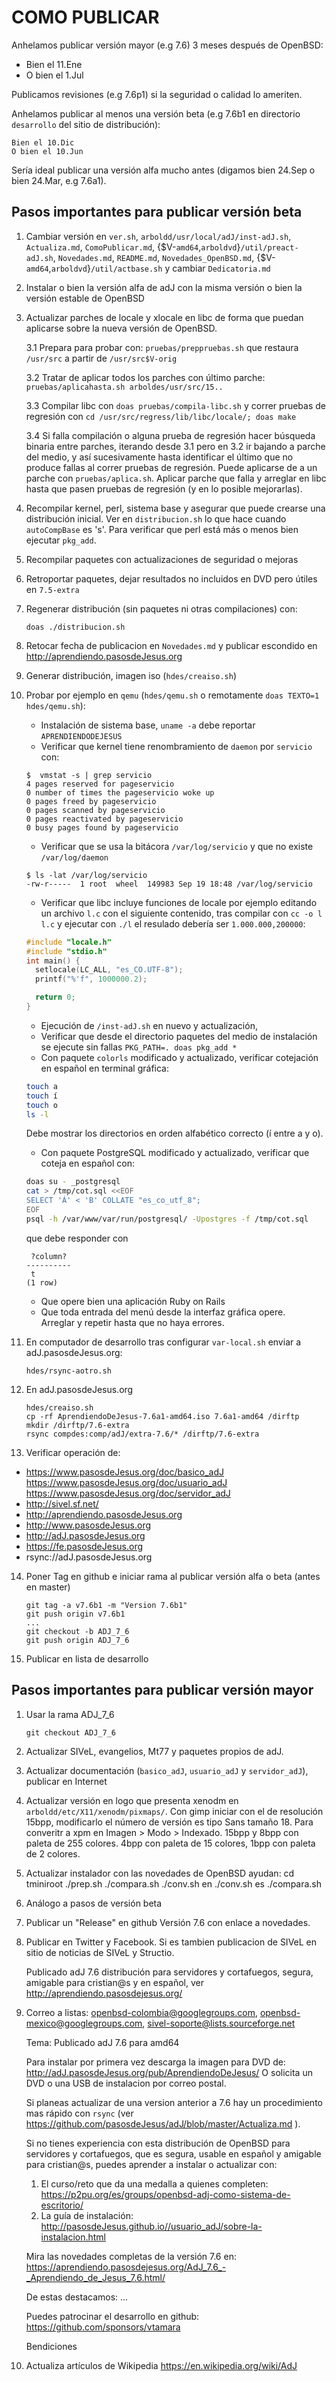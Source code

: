 COMO PUBLICAR
=============

Anhelamos publicar versión mayor (e.g 7.6) 3 meses después de OpenBSD:

* Bien el 11.Ene
* O bien el 1.Jul

Publicamos revisiones (e.g 7.6p1) si la seguridad o calidad lo ameriten.

Anhelamos publicar al menos una versión beta (e.g 7.6b1 en directorio
`desarrollo` del sitio de distribución):

	Bien el 10.Dic
	O bien el 10.Jun

Sería ideal publicar una versión alfa mucho antes (digamos bien 24.Sep o
bien 24.Mar, e.g 7.6a1).


Pasos importantes para publicar versión beta
--------------------------------------------
1. Cambiar versión en `ver.sh`, `arboldd/usr/local/adJ/inst-adJ.sh`, 
   `Actualiza.md`, `ComoPublicar.md`, 
   {$V-`amd64`,`arboldvd`}`/util/preact-adJ.sh`, `Novedades.md`,
   `README.md`, `Novedades_OpenBSD.md`, 
   {$V-`amd64`,`arboldvd`}`/util/actbase.sh` y
   cambiar `Dedicatoria.md`
2. Instalar o bien la versión alfa de adJ con la misma versión o bien la
   versión estable de OpenBSD
3. Actualizar parches de locale y xlocale en libc de forma que puedan aplicarse
   sobre la nueva versión de OpenBSD. 

	3.1 Prepara para probar con: `pruebas/preppruebas.sh` que restaura 
 	    `/usr/src` a partir de `/usr/src$V-orig`

	3.2 Tratar de aplicar todos los parches con último parche:
		 `pruebas/aplicahasta.sh arboldes/usr/src/15..` 

	3.3 Compilar libc con `doas pruebas/compila-libc.sh` y correr pruebas 
	    de regresión con `cd /usr/src/regress/lib/libc/locale/; doas make`

	3.4 Si falla compilación o alguna prueba de regresión hacer búsqueda 
	    binaria entre parches, iterando desde 3.1 pero en 3.2 ir bajando a 
	    parche del medio, y así sucesivamente hasta identificar el último 
	    que no produce fallas al correr pruebas de regresión. Puede 
	    aplicarse de a un parche con `pruebas/aplica.sh`.  Aplicar parche 
	    que falla y arreglar en libc hasta que pasen pruebas de regresión 
	    (y en lo posible mejorarlas).
4. Recompilar kernel, perl, sistema base y asegurar que puede crearse una 
   distribución inicial.
   Ver en `distribucion.sh` lo que hace cuando `autoCompBase` es 's'.
   Para verificar que perl está más o menos bien ejecutar `pkg_add`.
5. Recompilar paquetes con actualizaciones de seguridad o mejoras
6. Retroportar paquetes, dejar resultados no incluidos en DVD pero
   útiles en `7.5-extra`
7. Regenerar distribución (sin paquetes ni otras compilaciones) con:
	```
	doas ./distribucion.sh
	```

8. Retocar fecha de publicacion en `Novedades.md` y publicar escondido en
   <http://aprendiendo.pasosdeJesus.org>
9. Generar distribución, imagen iso (`hdes/creaiso.sh`)
10. Probar por ejemplo en `qemu` (`hdes/qemu.sh` o remotamente 
  `doas TEXTO=1 hdes/qemu.sh`): 
	- Instalación de sistema base, `uname -a` debe reportar 
		`APRENDIENDODEJESUS`
	- Verificar que kernel tiene renombramiento de `daemon` por `servicio` con:
	```
	$  vmstat -s | grep servicio
	4 pages reserved for pageservicio
	0 number of times the pageservicio woke up
	0 pages freed by pageservicio
	0 pages scanned by pageservicio
	0 pages reactivated by pageservicio
	0 busy pages found by pageservicio
	```
	- Verificar que se usa la bitácora `/var/log/servicio` y que no 
	  existe `/var/log/daemon`
	```
	$ ls -lat /var/log/servicio  
	-rw-r-----  1 root  wheel  149983 Sep 19 18:48 /var/log/servicio
	```
	- Verificar que libc incluye funciones de locale por ejemplo editando
	  un archivo `l.c` con el siguiente contenido, tras compilar con 
  	  `cc -o l l.c` y ejecutar con `./l` el resulado debería ser 
	  `1.000.000,200000`:
	```c
	#include "locale.h"  
	#include "stdio.h"
	int main() {  
	  setlocale(LC_ALL, "es_CO.UTF-8");
	  printf("%'f", 1000000.2);
	
	  return 0;
	}
	```
	- Ejecución de `/inst-adJ.sh` en nuevo y actualización, 
	- Verificar que desde el directorio paquetes del medio de
	  instalación se ejecute sin fallas `PKG_PATH=. doas pkg_add *`
	- Con paquete `colorls` modificado y actualizado, verificar cotejación 
	  en español en terminal gráfica:
	```sh
	touch a
	touch í
	touch o
	ls -l
	```
  	  Debe mostrar los directorios en orden alfabético correcto (í 
	  entre a y o).
	- Con paquete PostgreSQL modificado y actualizado, verificar que 
	  coteja en español con:
	```sh
	doas su - _postgresql
	cat > /tmp/cot.sql <<EOF
	SELECT 'Á' < 'B' COLLATE "es_co_utf_8";
	EOF
	psql -h /var/www/var/run/postgresql/ -Upostgres -f /tmp/cot.sql
	```
	  que debe responder con
	```
	 ?column?
	----------
	 t
	(1 row)
	```
	- Que opere bien una aplicación Ruby on Rails
	- Que toda entrada del menú desde la interfaz gráfica opere.  
	  Arreglar y repetir hasta que no haya errores.
11. En computador de desarrollo tras configurar `var-local.sh` enviar a
   adJ.pasosdeJesus.org:
	```
	hdes/rsync-aotro.sh
	```
12. En adJ.pasosdeJesus.org
	```
	hdes/creaiso.sh
	cp -rf AprendiendoDeJesus-7.6a1-amd64.iso 7.6a1-amd64 /dirftp
	mkdir /dirftp/7.6-extra
	rsync compdes:comp/adJ/extra-7.6/* /dirftp/7.6-extra
	```
13. Verificar operación de:
  * https://www.pasosdeJesus.org/doc/basico_adJ https://www.pasosdeJesus.org/doc/usuario_adJ https://www.pasosdeJesus.org/doc/servidor_adJ 
  * http://sivel.sf.net/
  * http://aprendiendo.pasosdeJesus.org
  * http://www.pasosdeJesus.org
  * http://adJ.pasosdeJesus.org
  * https://fe.pasosdeJesus.org
  * rsync://adJ.pasosdeJesus.org

14. Poner Tag en github e iniciar rama al publicar versión alfa o beta (antes en master)
	```
	git tag -a v7.6b1 -m "Version 7.6b1"
	git push origin v7.6b1
	...
	git checkout -b ADJ_7_6
	git push origin ADJ_7_6
	```
14. Publicar en lista de desarrollo

Pasos importantes para publicar versión mayor
--------------------------------------------

1. Usar la rama ADJ_7_6
	```
	git checkout ADJ_7_6
	```
2. Actualizar SIVeL, evangelios, Mt77 y paquetes propios de 
   adJ.
3. Actualizar documentación (`basico_adJ`, `usuario_adJ` y `servidor_adJ`), 
   publicar en Internet
4. Actualizar versión en logo que presenta xenodm en 
   `arboldd/etc/X11/xenodm/pixmaps/`. 
   Con gimp iniciar con el de resolución 15bpp, modificarlo el número de 
   versión es tipo Sans tamaño 18. Para converitr a xpm en 
   Imagen > Modo > Indexado. 15bpp y 8bpp con paleta de 255 colores. 
   4bpp con paleta de 15 colores, 1bpp con paleta de 2 colores.
5. Actualizar instalador con las novedades de OpenBSD ayudan:
   cd tminiroot
   ./prep.sh
   ./compara.sh
   ./conv.sh en
   ./conv.sh es
   ./compara.sh
6. Análogo a pasos de versión beta
7. Publicar un "Release" en github Versión 7.6 con enlace a novedades.
8. Publicar en Twitter y Facebook. 
   Si es tambien publicacion de SIVeL en sitio de noticias de SIVeL y Structio.

	Publicado adJ 7.6 distribución para servidores y cortafuegos, 
	segura, amigable para cristian@s y en español, ver 
	http://aprendiendo.pasosdejesus.org/
9. Correo a listas: 
    openbsd-colombia@googlegroups.com, 
    openbsd-mexico@googlegroups.com, sivel-soporte@lists.sourceforge.net

	Tema: Publicado adJ 7.6 para amd64

	Para instalar por primera vez descarga la imagen para DVD de:
	  http://adJ.pasosdeJesus.org/pub/AprendiendoDeJesus/
	O solicita un DVD o una USB de instalacion por correo postal.

	Si planeas actualizar de una version anterior a 7.6
	hay un procedimiento mas rápido con `rsync` (ver
	https://github.com/pasosdeJesus/adJ/blob/master/Actualiza.md ).

	Si no tienes experiencia con esta distribución de OpenBSD para 
	servidores y cortafuegos, que es segura, usable en español y amigable 
	para cristian@s, puedes aprender a instalar o actualizar con:
	  1. El curso/reto que da una medalla a quienes completen:
	  https://p2pu.org/es/groups/openbsd-adj-como-sistema-de-escritorio/
	  2. La guía de instalación:
	  http://pasosdeJesus.github.io//usuario_adJ/sobre-la-instalacion.html

	Mira las novedades completas de la versión 7.6 en:
	  https://aprendiendo.pasosdejesus.org/AdJ_7.6_-_Aprendiendo_de_Jesus_7.6.html/

	De estas destacamos:
	...

	
	Puedes patrocinar el desarrollo en github:
  		https://github.com/sponsors/vtamara
	

	Bendiciones

11. Actualiza artículos de Wikipedia 
   <https://en.wikipedia.org/wiki/AdJ>


